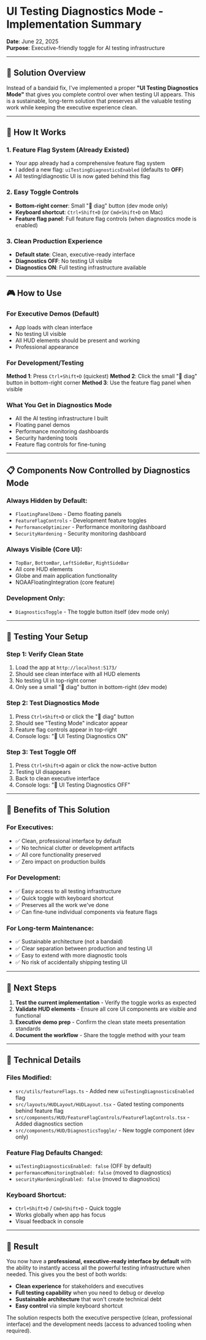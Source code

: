 # UI Testing Diagnostics Mode - Implementation Summary
**Date**: June 22, 2025  
**Purpose**: Executive-friendly toggle for AI testing infrastructure

---

## 🎯 **Solution Overview**

Instead of a bandaid fix, I've implemented a proper **"UI Testing Diagnostics Mode"** that gives you complete control over when testing UI appears. This is a sustainable, long-term solution that preserves all the valuable testing work while keeping the executive experience clean.

---

## 🔧 **How It Works**

### **1. Feature Flag System (Already Existed)**
- Your app already had a comprehensive feature flag system
- I added a new flag: `uiTestingDiagnosticsEnabled` (defaults to **OFF**)
- All testing/diagnostic UI is now gated behind this flag

### **2. Easy Toggle Controls**
- **Bottom-right corner**: Small "🔧 diag" button (dev mode only)
- **Keyboard shortcut**: `Ctrl+Shift+D` (or `Cmd+Shift+D` on Mac)
- **Feature flag panel**: Full feature flag controls (when diagnostics mode is enabled)

### **3. Clean Production Experience**
- **Default state**: Clean, executive-ready interface
- **Diagnostics OFF**: No testing UI visible
- **Diagnostics ON**: Full testing infrastructure available

---

## 🎮 **How to Use**

### **For Executive Demos (Default)**
- App loads with clean interface
- No testing UI visible
- All HUD elements should be present and working
- Professional appearance

### **For Development/Testing**
**Method 1**: Press `Ctrl+Shift+D` (quickest)
**Method 2**: Click the small "🔧 diag" button in bottom-right corner
**Method 3**: Use the feature flag panel when visible

### **What You Get in Diagnostics Mode**
- All the AI testing infrastructure I built
- Floating panel demos
- Performance monitoring dashboards
- Security hardening tools
- Feature flag controls for fine-tuning

---

## 📋 **Components Now Controlled by Diagnostics Mode**

### **Always Hidden by Default:**
- `FloatingPanelDemo` - Demo floating panels
- `FeatureFlagControls` - Development feature toggles
- `PerformanceOptimizer` - Performance monitoring dashboard
- `SecurityHardening` - Security monitoring dashboard

### **Always Visible (Core UI):**
- `TopBar`, `BottomBar`, `LeftSideBar`, `RightSideBar`
- All core HUD elements
- Globe and main application functionality
- NOAAFloatingIntegration (core feature)

### **Development Only:**
- `DiagnosticsToggle` - The toggle button itself (dev mode only)

---

## 🔄 **Testing Your Setup**

### **Step 1: Verify Clean State**
1. Load the app at `http://localhost:5173/`
2. Should see clean interface with all HUD elements
3. No testing UI in top-right corner
4. Only see a small "🔧 diag" button in bottom-right (dev mode)

### **Step 2: Test Diagnostics Mode**
1. Press `Ctrl+Shift+D` or click the "🔧 diag" button
2. Should see "Testing Mode" indicator appear
3. Feature flag controls appear in top-right
4. Console logs: "🔧 UI Testing Diagnostics ON"

### **Step 3: Test Toggle Off**
1. Press `Ctrl+Shift+D` again or click the now-active button
2. Testing UI disappears
3. Back to clean executive interface
4. Console logs: "🔧 UI Testing Diagnostics OFF"

---

## 🎯 **Benefits of This Solution**

### **For Executives:**
- ✅ Clean, professional interface by default
- ✅ No technical clutter or development artifacts
- ✅ All core functionality preserved
- ✅ Zero impact on production builds

### **For Development:**
- ✅ Easy access to all testing infrastructure
- ✅ Quick toggle with keyboard shortcut
- ✅ Preserves all the work we've done
- ✅ Can fine-tune individual components via feature flags

### **For Long-term Maintenance:**
- ✅ Sustainable architecture (not a bandaid)
- ✅ Clear separation between production and testing UI
- ✅ Easy to extend with more diagnostic tools
- ✅ No risk of accidentally shipping testing UI

---

## 🚀 **Next Steps**

1. **Test the current implementation** - Verify the toggle works as expected
2. **Validate HUD elements** - Ensure all core UI components are visible and functional
3. **Executive demo prep** - Confirm the clean state meets presentation standards
4. **Document the workflow** - Share the toggle method with your team

---

## 🔧 **Technical Details**

### **Files Modified:**
- `src/utils/featureFlags.ts` - Added new `uiTestingDiagnosticsEnabled` flag
- `src/layouts/HUDLayout/HUDLayout.tsx` - Gated testing components behind feature flag
- `src/components/HUD/FeatureFlagControls/FeatureFlagControls.tsx` - Added diagnostics section
- `src/components/HUD/DiagnosticsToggle/` - New toggle component (dev only)

### **Feature Flag Defaults Changed:**
- `uiTestingDiagnosticsEnabled: false` (OFF by default)
- `performanceMonitoringEnabled: false` (moved to diagnostics)
- `securityHardeningEnabled: false` (moved to diagnostics)

### **Keyboard Shortcut:**
- `Ctrl+Shift+D` / `Cmd+Shift+D` - Quick toggle
- Works globally when app has focus
- Visual feedback in console

---

## 🎉 **Result**

You now have a **professional, executive-ready interface by default** with the ability to instantly access all the powerful testing infrastructure when needed. This gives you the best of both worlds:

- **Clean experience** for stakeholders and executives
- **Full testing capability** when you need to debug or develop
- **Sustainable architecture** that won't create technical debt
- **Easy control** via simple keyboard shortcut

The solution respects both the executive perspective (clean, professional interface) and the development needs (access to advanced tooling when required).
